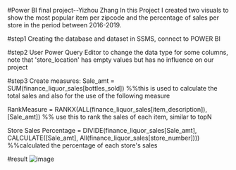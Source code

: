 #Power BI final project--Yizhou Zhang
In this Project I created two visuals to show the most popular item per zipcode and the percentage of sales per store in the period between 2016-2019.

#step1
Creating the database and dataset in SSMS, connect to POWER BI

#step2
User Power Query Editor to change the data type for some columns, note that 'store_location' has empty values but has no influence on our project

#step3
Create measures:
Sale_amt = SUM(finance_liquor_sales[bottles_sold]) %%this is used to calculate the total sales and also for the use of the following measure

RankMeasure = RANKX(ALL(finance_liquor_sales[item_description]),[Sale_amt]) %% use this to rank the sales of each item, similar to topN

Store Sales Percentage = DIVIDE(finance_liquor_sales[Sale_amt], CALCULATE([Sale_amt], All(finance_liquor_sales[store_number]))) %%calculated the percentage of each store's sales

#result
![image](https://github.com/tristanyz/BI_final/assets/139252513/aac72a18-4e07-4a6e-8a31-fdecb4d912e2)


